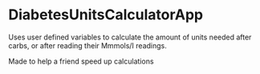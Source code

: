 # DiabetesUnitsCalculatorApp
Uses user defined variables to calculate the amount of units needed after carbs, or after reading their Mmmols/I readings.

Made to help a friend speed up calculations

